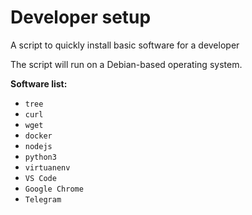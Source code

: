 # Developer setup

A script to quickly install basic software for a developer

The script will run on a Debian-based operating system.

**Software list:**

- `tree`
- `curl`
- `wget`
- `docker`
- `nodejs`
- `python3`
- `virtuanenv`
- `VS Code`
- `Google Chrome`
- `Telegram`
